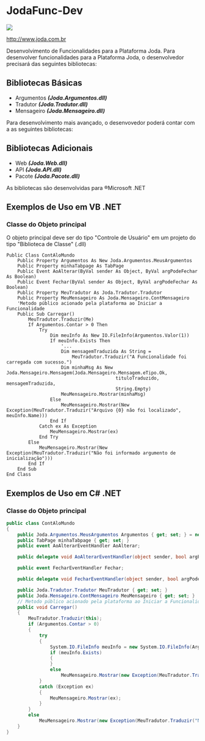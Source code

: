 # JodaFunc-Dev
![](http://www.joda.com.br/images/Joda03.png) 

<http://www.joda.com.br>

Desenvolvimento de Funcionalidades para a Plataforma Joda.
Para desenvolver funcionalidades para a Plataforma Joda, o desenvolvedor precisará das seguintes bibliotecas:

## Bibliotecas Básicas
- Argumentos 
  ___(Joda.Argumentos.dll)___
- Tradutor 
  ___(Joda.Tradutor.dll)___
- Mensageiro 
  ___(Joda.Mensageiro.dll)___

Para desenvolvimento mais avançado, o desenvovedor poderá contar com a as seguintes bibliotecas:
## Bibliotecas Adicionais
- Web
  ___(Joda.Web.dll)___
- API
  ___(Joda.API.dll)___
- Pacote
  ___(Joda.Pacote.dll)___

As bibliotecas são desenvolvidas para &reg;Microsoft .NET

## Exemplos de Uso em VB .NET
### Classe do Objeto principal
O objeto principal deve ser do tipo "Controle de Usuário" em um projeto do tipo "Biblioteca de Classe" (.dll)

```VB
Public Class ContAloMundo
    Public Property Argumentos As New Joda.Argumentos.MeusArgumentos
    Public Property minhaTabpage As TabPage
    Public Event AoAlterar(ByVal sender As Object, ByVal argPodeFechar As Boolean)
    Public Event Fechar(ByVal sender As Object, ByVal argPodeFechar As Boolean)
    Public Property MeuTradutor As Joda.Tradutor.Tradutor
    Public Property MeuMensageiro As Joda.Mensageiro.ContMensageiro
    'Metodo público acionado pela plataforma ao Iniciar a Funcionalidade
    Public Sub Carregar()
        MeuTradutor.Traduzir(Me)
        If Argumentos.Contar > 0 Then
            Try
                Dim meuInfo As New IO.FileInfo(Argumentos.Valor(1))
                If meuInfo.Exists Then
                    '...
                    Dim mensagemTraduzida As String =
                        MeuTradutor.Traduzir("A Funcionalidade foi carregada com sucesso.")
                    Dim minhaMsg As New Joda.Mensageiro.Mensagem(Joda.Mensageiro.Mensagem.eTipo.Ok,
                                        tituloTraduzido, mensagemTraduzida,
                                        String.Empty)
                    MeuMensageiro.Mostrar(minhaMsg)
                Else
                    MeuMensageiro.Mostrar(New Exception(MeuTradutor.Traduzir("Arquivo {0} não foi localizado", meuInfo.Name)))
                End If
            Catch ex As Exception
                MeuMensageiro.Mostrar(ex)
            End Try
        Else
            MeuMensageiro.Mostrar(New Exception(MeuTradutor.Traduzir("Não foi informado argumento de inicialização")))
        End If
    End Sub
End Class
```
## Exemplos de Uso em C# .NET
### Classe do Objeto principal
```C#
public class ContAloMundo
{
    public Joda.Argumentos.MeusArgumentos Argumentos { get; set; } = new Joda.Argumentos.MeusArgumentos();
    public TabPage minhaTabpage { get; set; }
    public event AoAlterarEventHandler AoAlterar;

    public delegate void AoAlterarEventHandler(object sender, bool argPodeFechar);

    public event FecharEventHandler Fechar;

    public delegate void FecharEventHandler(object sender, bool argPodeFechar);

    public Joda.Tradutor.Tradutor MeuTradutor { get; set; }
    public Joda.Mensageiro.ContMensageiro MeuMensageiro { get; set; }
    // Metodo público acionado pela plataforma ao Iniciar a Funcionalidade
    public void Carregar()
    {
        MeuTradutor.Traduzir(this);
        if (Argumentos.Contar > 0)
        {
            try
            {
                System.IO.FileInfo meuInfo = new System.IO.FileInfo(Argumentos.Valor(1));
                if (meuInfo.Exists)
                {
                }
                else
                    MeuMensageiro.Mostrar(new Exception(MeuTradutor.Traduzir("Arquivo {0} não foi localizado", meuInfo.Name)));
            }
            catch (Exception ex)
            {
                MeuMensageiro.Mostrar(ex);
            }
        }
        else
            MeuMensageiro.Mostrar(new Exception(MeuTradutor.Traduzir("Não foi informado argumento de inicialização")));
    }
}
```

